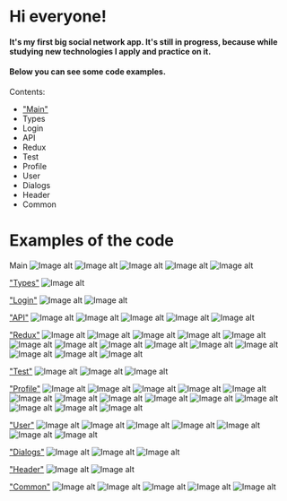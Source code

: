 # Hi everyone!
#### It's my first big social network app. It's still in progress, because while studying new technologies I apply and practice on it.
#### Below you can see some code examples.

Contents:
- ["Main"](##Main)   
- <a name="Types">Types</a>  
- <a name="Login">Login</a>  
- <a name="API">API</a>  
- <a name="Redux">Redux</a>
- <a name="Test">Test</a>
- <a name="Profile">Profile</a>
- <a name="User">User</a>
- <a name="Dialogs">Dialogs</a>
- <a name="Header">Header</a> 
- <a name="Common">Common</a> 

# Examples of the code
<a name="Main">Main</a> 
![Image alt](https://github.com/RuslanFom/Socnet/blob/master/ImgCode/App.png)
![Image alt](https://github.com/RuslanFom/Socnet/blob/master/ImgCode/App2.png)
![Image alt](https://github.com/RuslanFom/Socnet/blob/master/ImgCode/App3.png)
![Image alt](https://github.com/RuslanFom/Socnet/blob/master/ImgCode/index.png)
![Image alt](https://github.com/RuslanFom/Socnet/blob/master/ImgCode/Navbar.png)

["Types"](##Types)
![Image alt](https://github.com/RuslanFom/Socnet/blob/master/ImgCode/types.png)

["Login"](##Login)
![Image alt](https://github.com/RuslanFom/Socnet/blob/master/ImgCode/login.png)
![Image alt](https://github.com/RuslanFom/Socnet/blob/master/ImgCode/login2.png)

["API"](##API)
![Image alt](https://github.com/RuslanFom/Socnet/blob/master/ImgCode/api.png)
![Image alt](https://github.com/RuslanFom/Socnet/blob/master/ImgCode/authApi.png)
![Image alt](https://github.com/RuslanFom/Socnet/blob/master/ImgCode/profileApi.png)
![Image alt](https://github.com/RuslanFom/Socnet/blob/master/ImgCode/securityApi.png)
![Image alt](https://github.com/RuslanFom/Socnet/blob/master/ImgCode/usersApi.png)

["Redux"](##Redux)
![Image alt](https://github.com/RuslanFom/Socnet/blob/master/ImgCode/redux-store.png)
![Image alt](https://github.com/RuslanFom/Socnet/blob/master/ImgCode/auth-reducer.png)
![Image alt](https://github.com/RuslanFom/Socnet/blob/master/ImgCode/auth-reducer2.png)
![Image alt](https://github.com/RuslanFom/Socnet/blob/master/ImgCode/auth-reducer3.png)
![Image alt](https://github.com/RuslanFom/Socnet/blob/master/ImgCode/dialogsReducer1.png)
![Image alt](https://github.com/RuslanFom/Socnet/blob/master/ImgCode/dialogsReducer2.png)
![Image alt](https://github.com/RuslanFom/Socnet/blob/master/ImgCode/profileReducer.png)
![Image alt](https://github.com/RuslanFom/Socnet/blob/master/ImgCode/profileReducer2.png)
![Image alt](https://github.com/RuslanFom/Socnet/blob/master/ImgCode/profileReducer3.png)
![Image alt](https://github.com/RuslanFom/Socnet/blob/master/ImgCode/users-reducer.png)
![Image alt](https://github.com/RuslanFom/Socnet/blob/master/ImgCode/users-reducer2.png)
![Image alt](https://github.com/RuslanFom/Socnet/blob/master/ImgCode/users-reducer3.png)
![Image alt](https://github.com/RuslanFom/Socnet/blob/master/ImgCode/users-reducer4.png)
![Image alt](https://github.com/RuslanFom/Socnet/blob/master/ImgCode/app-reducer.png)

["Test"](##Test)
![Image alt](https://github.com/RuslanFom/Socnet/blob/master/ImgCode/profileReducerTest.png)
![Image alt](https://github.com/RuslanFom/Socnet/blob/master/ImgCode/profileReducerTest2.png)
![Image alt](https://github.com/RuslanFom/Socnet/blob/master/ImgCode/app.test.png)

["Profile"](##Profile)
![Image alt](https://github.com/RuslanFom/Socnet/blob/master/ImgCode/ProfileContainer.png)
![Image alt](https://github.com/RuslanFom/Socnet/blob/master/ImgCode/ProfileContainer2.png)
![Image alt](https://github.com/RuslanFom/Socnet/blob/master/ImgCode/profile.png)
![Image alt](https://github.com/RuslanFom/Socnet/blob/master/ImgCode/profileDataForm.png)
![Image alt](https://github.com/RuslanFom/Socnet/blob/master/ImgCode/profileInfo.png)
![Image alt](https://github.com/RuslanFom/Socnet/blob/master/ImgCode/profileInfo2.png)
![Image alt](https://github.com/RuslanFom/Socnet/blob/master/ImgCode/profileStatus.png)
![Image alt](https://github.com/RuslanFom/Socnet/blob/master/ImgCode/profileStatus2.png)
![Image alt](https://github.com/RuslanFom/Socnet/blob/master/ImgCode/profileStatusWH.png)
![Image alt](https://github.com/RuslanFom/Socnet/blob/master/ImgCode/profileStatusWH2.png)
![Image alt](https://github.com/RuslanFom/Socnet/blob/master/ImgCode/post.png)
![Image alt](https://github.com/RuslanFom/Socnet/blob/master/ImgCode/mypost.png)
![Image alt](https://github.com/RuslanFom/Socnet/blob/master/ImgCode/mypost2.png)
![Image alt](https://github.com/RuslanFom/Socnet/blob/master/ImgCode/mypostContainer.png)

["User"](##User)
![Image alt](https://github.com/RuslanFom/Socnet/blob/master/ImgCode/UserContainer.png)
![Image alt](https://github.com/RuslanFom/Socnet/blob/master/ImgCode/UserContainer2.png)
![Image alt](https://github.com/RuslanFom/Socnet/blob/master/ImgCode/UserContainer3.png)
![Image alt](https://github.com/RuslanFom/Socnet/blob/master/ImgCode/user.png)
![Image alt](https://github.com/RuslanFom/Socnet/blob/master/ImgCode/user2.png)
![Image alt](https://github.com/RuslanFom/Socnet/blob/master/ImgCode/users-selectors.png)
![Image alt](https://github.com/RuslanFom/Socnet/blob/master/ImgCode/users.png)

["Dialogs"](##Dialogs)
![Image alt](https://github.com/RuslanFom/Socnet/blob/master/ImgCode/dialogs.png)
![Image alt](https://github.com/RuslanFom/Socnet/blob/master/ImgCode/dialogsContainer.png)
![Image alt](https://github.com/RuslanFom/Socnet/blob/master/ImgCode/addMessageForm.png)

["Header"](##Header)
![Image alt](https://github.com/RuslanFom/Socnet/blob/master/ImgCode/Header.png)
![Image alt](https://github.com/RuslanFom/Socnet/blob/master/ImgCode/HeaderContainer.png)

["Common"](##Common)
![Image alt](https://github.com/RuslanFom/Socnet/blob/master/ImgCode/formsControl.png)
![Image alt](https://github.com/RuslanFom/Socnet/blob/master/ImgCode/object-helpers.png)
![Image alt](https://github.com/RuslanFom/Socnet/blob/master/ImgCode/validators.png)
![Image alt](https://github.com/RuslanFom/Socnet/blob/master/ImgCode/withAuthRedirect.png)
![Image alt](https://github.com/RuslanFom/Socnet/blob/master/ImgCode/Paginator1.png)
